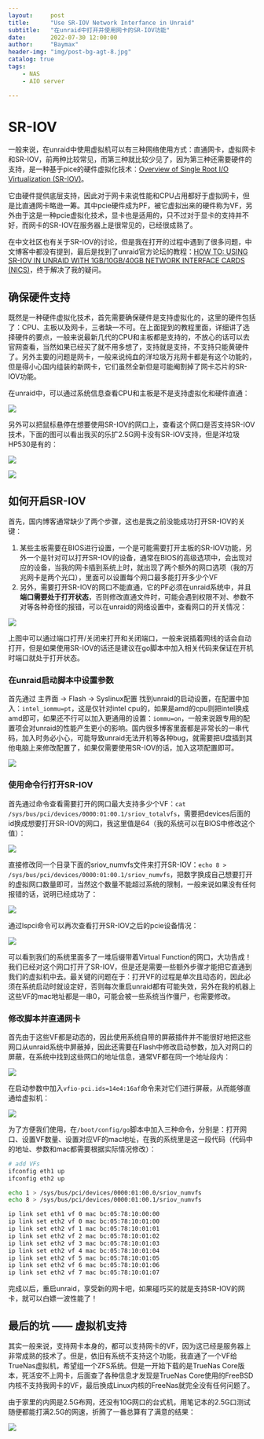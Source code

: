 ```yaml
---
layout:     post
title:      "Use SR-IOV Network Interfance in Unraid"
subtitle:   "在unraid中打开并使用网卡的SR-IOV功能"
date:       2022-07-30 12:00:00
author:     "Baymax"
header-img: "img/post-bg-agt-8.jpg"
catalog: true
tags:
    - NAS
    - AIO server

---
```


# SR-IOV

一般来说，在unraid中使用虚拟机可以有三种网络使用方式：直通网卡，虚拟网卡和SR-IOV，前两种比较常见，而第三种就比较少见了，因为第三种还需要硬件的支持，是一种基于pice的硬件虚拟化技术：[Overview of Single Root I/O Virtualization (SR-IOV)](https://docs.microsoft.com/en-us/windows-hardware/drivers/network/overview-of-single-root-i-o-virtualization--sr-iov-)。

它由硬件提供底层支持，因此对于网卡来说性能和CPU占用都好于虚拟网卡，但是比直通网卡略逊一筹。其中pcie硬件成为PF，被它虚拟出来的硬件称为VF，另外由于这是一种pcie虚拟化技术，显卡也是适用的，只不过对于显卡的支持并不好，而网卡的SR-IOV在服务器上是很常见的，已经很成熟了。

在中文社区也有关于SR-IOV的讨论，但是我在打开的过程中遇到了很多问题，中文博客中都没有提到，最后是找到了unraid官方论坛的教程：[HOW TO: USING SR-IOV IN UNRAID WITH 1GB/10GB/40GB NETWORK INTERFACE CARDS (NICS)](https://forums.unraid.net/topic/103323-how-to-using-sr-iov-in-unraid-with-1gb10gb40gb-network-interface-cards-nics/)，终于解决了我的疑问。

## 确保硬件支持

既然是一种硬件虚拟化技术，首先需要确保硬件是支持虚拟化的，这里的硬件包括了：CPU、主板以及网卡，三者缺一不可。在上面提到的教程里面，详细讲了选择硬件的要点，一般来说最新几代的CPU和主板都是支持的，不放心的话可以去官网查看，当然如果已经买了就不用多想了，支持就是支持，不支持只能黄硬件了。另外主要的问题是网卡，一般来说纯血的洋垃圾万兆网卡都是有这个功能的，但是得小心国内组装的新网卡，它们虽然全新但是可能阉割掉了网卡芯片的SR-IOV功能。

在unraid中，可以通过系统信息查看CPU和主板是不是支持虚拟化和硬件直通：

![](../img/in-post/2022-07-30-use-sr-iov-network-interfance-in-unraid/01.png)

另外可以把鼠标悬停在想要使用SR-IOV的网口上，查看这个网口是否支持SR-IOV技术，下面的图可以看出我买的乐扩2.5G网卡没有SR-IOV支持，但是洋垃圾HP530是有的：

![](../img/in-post/2022-07-30-use-sr-iov-network-interfance-in-unraid/02.png)

![](../img/in-post/2022-07-30-use-sr-iov-network-interfance-in-unraid/03.png)

## 如何开启SR-IOV

首先，国内博客通常缺少了两个步骤，这也是我之前没能成功打开SR-IOV的关键：

1. 某些主板需要在BIOS进行设置，一个是可能需要打开主板的SR-IOV功能，另外一个是针对可以打开SR-IOV的设备，通常在BIOS的高级选项中，会出现对应的设备，当我的网卡插到系统上时，就出现了两个额外的网口选项（我的万兆网卡是两个光口），里面可以设置每个网口最多能打开多少个VF
2. 另外，需要打开SR-IOV的网口不能直通，它的PF必须在unraid系统中，并且**端口需要处于打开状态**，否则修改直通文件时，可能会遇到权限不对、参数不对等各种奇怪的报错，可以在unraid的网络设置中，查看网口的开关情况：

![](../img/in-post/2022-07-30-use-sr-iov-network-interfance-in-unraid/04.png)

上图中可以通过端口打开/关闭来打开和关闭端口，一般来说插着网线的话会自动打开，但是如果使用SR-IOV的话还是建议在go脚本中加入相关代码来保证在开机时端口就处于打开状态。

### 在unraid启动脚本中设置参数

首先通过 主界面 -> Flash -> Syslinux配置 找到unraid的启动设置，在配置中加入：```intel_iommu=pt```，这是仅针对intel cpu的，如果是amd的cpu则把intel换成amd即可，如果还不行可以加入更通用的设置：```iommu=on```，一般来说跟专用的配置项会对unraid的性能产生更小的影响。国内很多博客里面都是非常长的一串代码，加入时务必小心，可能导致unraid无法开机等各种bug，就需要把U盘插到其他电脑上来修改配置了，如果仅需要使用SR-IOV的话，加入这项配置即可。

![](../img/in-post/2022-07-30-use-sr-iov-network-interfance-in-unraid/05.png)

### 使用命令行打开SR-IOV

首先通过命令查看需要打开的网口最大支持多少个VF：```cat /sys/bus/pci/devices/0000:01:00.1/sriov_totalvfs```，需要把devices后面的id换成想要打开SR-IOV的网口，我这里值是64（我的系统可以在BIOS中修改这个值）：

![](../img/in-post/2022-07-30-use-sr-iov-network-interfance-in-unraid/06.png)

直接修改同一个目录下面的sriov_numvfs文件来打开SR-IOV：```echo 8 > /sys/bus/pci/devices/0000:01:00.1/sriov_numvfs```，把数字换成自己想要打开的虚拟网口数量即可，当然这个数量不能超过系统的限制，一般来说如果没有任何报错的话，说明已经成功了：

![](../img/in-post/2022-07-30-use-sr-iov-network-interfance-in-unraid/07.png)

通过lspci命令可以再次查看打开SR-IOV之后的pcie设备情况：

![](../img/in-post/2022-07-30-use-sr-iov-network-interfance-in-unraid/08.png)

可以看到我们的系统里面多了一堆后缀带着Virtual Function的网口，大功告成！我们已经对这个网口打开了SR-IOV，但是还是需要一些额外步骤才能把它直通到我们的虚拟机中去。最关键的问题在于：打开VF的过程是单次且动态的，因此必须在系统启动时就设定好，否则每次重启unraid都有可能失效，另外在我的机器上这些VF的mac地址都是一串0，可能会被一些系统当作僵尸，也需要修改。

### 修改脚本并直通网卡

首先由于这些VF都是动态的，因此使用系统自带的屏蔽插件并不能很好地把这些网口从unraid系统中屏蔽掉，因此还需要在Flash中修改启动参数，加入对网口的屏蔽，在系统中找到这些网口的地址信息，通常VF都在同一个地址段内：

![](../img/in-post/2022-07-30-use-sr-iov-network-interfance-in-unraid/09.png)

在启动参数中加入```vfio-pci.ids=14e4:16af```命令来对它们进行屏蔽，从而能够直通给虚拟机：

![](../img/in-post/2022-07-30-use-sr-iov-network-interfance-in-unraid/10.png)

为了方便我们使用，在```/boot/config/go```脚本中加入三种命令，分别是：打开网口、设置VF数量、设置对应VF的mac地址，在我的系统里是这一段代码（代码中的地址、参数和mac都需要根据实际情况修改）：

```bash
# add VFs
ifconfig eth1 up
ifconfig eth2 up

echo 1 > /sys/bus/pci/devices/0000:01:00.0/sriov_numvfs
echo 8 > /sys/bus/pci/devices/0000:01:00.1/sriov_numvfs

ip link set eth1 vf 0 mac bc:05:78:10:00:00
ip link set eth2 vf 0 mac bc:05:78:10:01:00
ip link set eth2 vf 1 mac bc:05:78:10:01:01
ip link set eth2 vf 2 mac bc:05:78:10:01:02
ip link set eth2 vf 3 mac bc:05:78:10:01:03
ip link set eth2 vf 4 mac bc:05:78:10:01:04
ip link set eth2 vf 5 mac bc:05:78:10:01:05
ip link set eth2 vf 6 mac bc:05:78:10:01:06
ip link set eth2 vf 7 mac bc:05:78:10:01:07
```

完成以后，重启unraid，享受新的网卡吧，如果碰巧买的就是支持SR-IOV的网卡，就可以白嫖一波性能了！

## 最后的坑 —— 虚拟机支持

其实一般来说，支持网卡本身的，都可以支持网卡的VF，因为这已经是服务器上非常成熟的技术了。但是，依旧有系统不支持这个功能，我直通了一个VF给TrueNas虚拟机，希望组一个ZFS系统。但是一开始下载的是TrueNas Core版本，死活安不上网卡，后面查了各种信息才发现是TrueNas Core使用的FreeBSD内核不支持我网卡的VF，最后换成Linux内核的FreeNas就完全没有任何问题了。

由于家里的内网是2.5G布网，还没有10G网口的台式机，用笔记本的2.5G口测试随便都能打满2.5G的网速，折腾了一番总算有了满意的结果：

![](../img/in-post/2022-07-30-use-sr-iov-network-interfance-in-unraid/11.png)